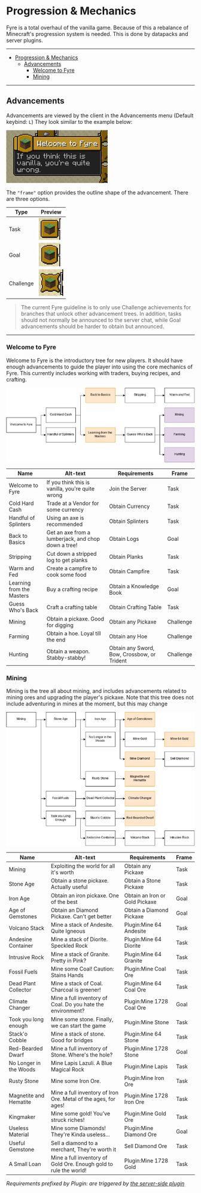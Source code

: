 # Progression & Mechanics

Fyre is a total overhaul of the vanilla game. Because of this a rebalance of
Minecraft's progression system is needed. This is done by datapacks and server
plugins.

---

- [Progression & Mechanics](#progression--mechanics)
	- [Advancements](#advancements)
		- [Welcome to Fyre](#welcome-to-fyre)
		- [Mining](#mining)

---

## Advancements

Advancements are viewed by the client in the Advancements menu (Default keybind: `L`)
They look similar to the example below:

![Advancement](img/Advancement-Example.png)

The `"frame"` option provides the outline shape of the advancement. There are
three options.

| Type      | Preview                                         |
| --------- | ----------------------------------------------- |
| Task      | ![Square Advancement](img/Frame-Task.png)       |
| Goal      | ![Rounded Advancement](img/Frame-Goal.png)      |
| Challenge | ![Starred Advancement](img/Frame-Challenge.png) |

> The current Fyre guideline is to only use Challenge achievements for branches
> that unlock other advancement trees. In addition, tasks should not normally be
> announced to the server chat, while Goal advancements should be harder to
> obtain but announced.

---

### Welcome to Fyre

Welcome to Fyre is the introductory tree for new players. It should have enough
advancements to guide the player into using the core mechanics of Fyre. This
currently includes working with traders, buying recipes, and crafting.

![Flowchart of Welcome Advancements](img/Advancements-Welcome.png)

| Name                      | Alt-text                                            | Requirements                                | Frame     |
| ------------------------- | --------------------------------------------------- | ------------------------------------------- | --------- |
| Welcome to Fyre           | If you think this is vanilla, you're quite wrong    | Join the Server                             | Task      |
| Cold Hard Cash            | Trade at a Vendor for some currency                 | Obtain Currency                             | Task      |
| Handful of Splinters      | Using an axe is recommended                         | Obtain Splinters                            | Task      |
| Back to Basics            | Get an axe from a lumberjack, and chop down a tree! | Obtain Logs                                 | Goal      |
| Stripping                 | Cut down a stripped log to get planks               | Obtain Planks                               | Task      |
| Warm and Fed              | Create a campfire to cook some food                 | Obtain Campfire                             | Task      |
| Learning from the Masters | Buy a crafting recipe                               | Obtain a Knowledge Book                     | Goal      |
| Guess Who's Back          | Craft a crafting table                              | Obtain Crafting Table                       | Task      |
| Mining                    | Obtain a pickaxe. Good for digging                  | Obtain any Pickaxe                          | Challenge |
| Farming                   | Obtain a hoe. Loyal till the end                    | Obtain any Hoe                              | Challenge |
| Hunting                   | Obtain a weapon. Stabby-stabby!                     | Obtain any Sword, Bow, Crossbow, or Trident | Challenge |

### Mining

Mining is the tree all about mining, and includes advancements related to mining
ores and upgrading the player's pickaxe. Note that this tree does not include
adventuring in mines at the moment, but this may change

![Flowchart of Mining Advancements](img/Advancements-Mining.png)

| Name                   | Alt-text                                                          | Requirements                   | Frame |
| ---------------------- | ----------------------------------------------------------------- | ------------------------------ | ----- |
| Mining                 | Exploiting the world for all it's worth                           | Obtain any Pickaxe             | Task  |
| Stone Age              | Obtain a stone pickaxe. Actually useful                           | Obtain a Stone Pickaxe         | Task  |
| Iron Age               | Obtain an iron pickaxe. One of the best                           | Obtain an Iron or Gold Pickaxe | Goal  |
| Age of Gemstones       | Obtain an Diamond Pickaxe. Can't get better                       | Obtain a Diamond Pickaxe       | Goal  |
| Volcano Stack          | Mine a stack of Andesite. Quite Igneous                           | Plugin:Mine 64 Andesite        | Task  |
| Andesine Container     | Mine a stack of Diorite. Speckled Rock                            | Plugin:Mine 64 Diorite         | Task  |
| Intrusive Rock         | Mine a stack of Granite. Pretty in Pink?                          | Plugin:Mine 64 Granite         | Task  |
| Fossil Fuels           | Mine some Coal! Caution: Stains Hands                             | Plugin:Mine Coal Ore           | Task  |
| Dead Plant Collector   | Mine a stack of Coal. Charcoal is greener!                        | Plugin:Mine 64 Coal Ore        | Task  |
| Climate Changer        | Mine a full inventory of Coal. Do you hate the environment?       | Plugin:Mine 1728 Coal Ore      | Goal  |
| Took you long enough   | Mine some stone. Finally, we can start the game                   | Plugin:Mine Stone              | Task  |
| Stack'o Cobble         | Mine a stack of stone. Good for bridges                           | Plugin:Mine 64 Stone           | Task  |
| Red-Bearded Dwarf      | Mine a full inventory of Stone. Where's the hole?                 | Plugin:Mine 1728 Stone         | Goal  |
| No Longer in the Woods | Mine Lapis Lazuli. A Blue Magical Rock                            | Plugin:Mine Lapis              | Task  |
| Rusty Stone            | Mine some Iron Ore.                                               | Plugin:Mine Iron Ore           | Task  |
| Magnetite and Hematite | Mine a full inventory of Iron Ore. Metal of the ages, for ages!   | Plugin:Mine 1728 Iron Ore      | Task  |
| Kingmaker              | Mine some gold! You've struck riches!                             | Plugin:Mine Gold Ore           | Task  |
| Useless Material       | Mine some Diamonds! They're Kinda useless...                      | Plugin:Mine Diamond Ore        | Goal  |
| Useful Gemstone        | Sell a diamond to a merchant, They're worth it                    | Sell Diamond Ore               | Task  |
| A Small Loan           | Mine a full inventory of Gold Ore. Enough gold to rule the world! | Plugin:Mine 1728 Gold          | Task  |

*Requirements prefixed by Plugin: are triggered by [the server-side plugin](../plugin/README.md)*
